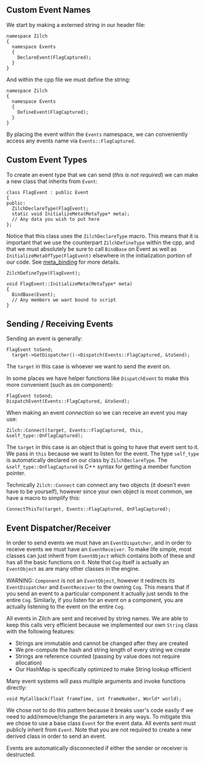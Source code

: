 Custom Event Names
------------------
We start by making a externed string in our header file:
```
namespace Zilch
{
  namespace Events
  {
    DeclareEvent(FlagCaptured);
  }
}
```
And within the cpp file we must define the string:

```
namespace Zilch
{
  namespace Events
  {
    DefineEvent(FlagCaptured);
  }
}
```

By placing the event within the `Events` namespace, we can conveniently access any events name via `Events::FlagCaptured`.

Custom Event Types
------------------
To create an event type that we can send (*this is not required*) we can make a new class that inherits from `Event`:

```
class FlagEvent : public Event
{
public:
  ZilchDeclareType(FlagEvent);
  static void InitializeMeta(MetaType* meta);
  // Any data you wish to put here
};
```
Notice that this class uses the `ZilchDeclareType` macro. This means that it is important that we use the counterpart `ZilchDefineType` within the cpp, and that we must absolutely be sure to call `BindBase` on Event as well as `InitializeMetaOfType(FlagEvent)` elsewhere in the initialization portion of our code. See [meta_binding](meta_binding.md) for more details.

```
ZilchDefineType(FlagEvent);

void FlagEvent::InitializeMeta(MetaType* meta)
{
  BindBase(Event);
  // Any members we want bound to script
}
```

Sending / Receiving Events
--------------------------
Sending an event is generally:

```
FlagEvent toSend;
  target->GetDispatcher()->Dispatch(Events::FlagCaptured, &toSend);
```

The `target` in this case is whoever we want to send the event on.

In some places we have helper functions like `DispatchEvent` to make this more convenient (such as on component):

```
FlagEvent toSend;
DispatchEvent(Events::FlagCaptured, &toSend);
```
When making an event *connection* so we can receive an event you may use:

```
Zilch::Connect(target, Events::FlagCaptured, this, &self_type::OnFlagCaptured);
```

The `target` in this case is an object that is going to have that event sent to it. We pass in `this` because we want to listen for the event. The type `self_type` is automatically declared on our class by `ZilchDeclareType`. The `&self_type::OnFlagCaptured` is C++ syntax for getting a member function pointer.

Technically `Zilch::Connect` can connect any two objects (it doesn't even have to be yourself), however since your own object is most common, we have a macro to simplify this:

```
ConnectThisTo(target, Events::FlagCaptured, OnFlagCaptured);
```

Event Dispatcher/Receiver
-------------------------
In order to send events we must have an `EventDispatcher`, and in order to receive events we must have an `EventReceiver`. To make life simple, most classes can just inherit from `EventObject` which contains both of these and has all the basic functions on it. Note that `Cog` itself is actually an `EventObject` as are many other classes in the engine.

WARNING: `Component` is not an `EventObject`, however it redirects its `EventDispatcher` and `EventReceiver` to the owning `Cog`. This means that if you send an event to a particular component it actually just sends to the entire `Cog`. Similarly, if you listen for an event on a component, you are actually listening to the event on the entire `Cog`.

All events in Zilch are sent and received by string names. We are able to keep this calls very efficient because we implemented our own `String` class with the following features:

- Strings are immutable and cannot be changed after they are created
- We pre-compute the hash and string length of every string we create
- Strings are reference counted (passing by value does not require allocation)
- Our HashMap is specifically optimized to make String lookup efficient

Many event systems will pass multiple arguments and invoke functions directly:

```
void MyCallback(float frameTime, int frameNumber, World* world);
```

We chose not to do this pattern because it breaks user's code easily if we need to add/remove/change the parameters in any ways. To mitigate this we chose to use a base class `Event` for the event data. All events sent must publicly inherit from `Event`. Note that you are not required to create a new derived class in order to send an event.

Events are automatically disconnected if either the sender or receiver is destructed.
 

 
